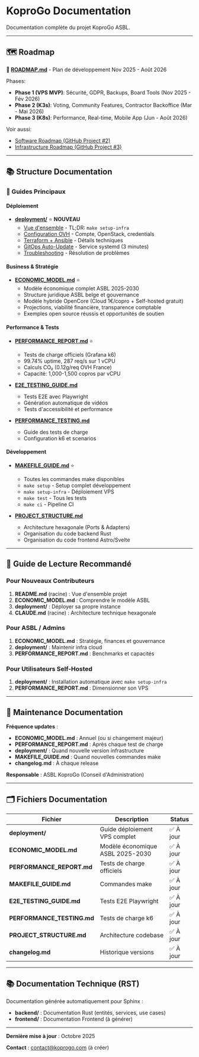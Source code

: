 # KoproGo Documentation

Documentation complète du projet KoproGo ASBL.

---

## 🗺️ Roadmap

**📅 [ROADMAP.md](ROADMAP.md)** - Plan de développement Nov 2025 - Août 2026

Phases:
- **Phase 1 (VPS MVP)**: Sécurité, GDPR, Backups, Board Tools (Nov 2025 - Fév 2026)
- **Phase 2 (K3s)**: Voting, Community Features, Contractor Backoffice (Mar - Mai 2026)
- **Phase 3 (K8s)**: Performance, Real-time, Mobile App (Jun - Août 2026)

Voir aussi:
- [Software Roadmap (GitHub Project #2)](https://github.com/users/gilmry/projects/2)
- [Infrastructure Roadmap (GitHub Project #3)](https://github.com/users/gilmry/projects/3)

---

## 📚 Structure Documentation

### 🎯 Guides Principaux

#### Déploiement
- **[deployment/](deployment/)** ⭐ **NOUVEAU**
  - [Vue d'ensemble](deployment/index.md) - TL;DR: `make setup-infra`
  - [Configuration OVH](deployment/ovh-setup.md) - Compte, OpenStack, credentials
  - [Terraform + Ansible](deployment/terraform-ansible.md) - Détails techniques
  - [GitOps Auto-Update](deployment/gitops.md) - Service systemd (3 minutes)
  - [Troubleshooting](deployment/troubleshooting.md) - Résolution de problèmes

#### Business & Stratégie
- **[ECONOMIC_MODEL.md](ECONOMIC_MODEL.md)** ⭐
  - Modèle économique complet ASBL 2025-2030
  - Structure juridique ASBL belge et gouvernance
  - Modèle hybride OpenCore (Cloud 1€/copro + Self-hosted gratuit)
  - Projections, viabilité financière, transparence comptable
  - Exemples open source réussis et opportunités de soutien

#### Performance & Tests
- **[PERFORMANCE_REPORT.md](PERFORMANCE_REPORT.md)** ⭐
  - Tests de charge officiels (Grafana k6)
  - 99.74% uptime, 287 req/s sur 1 vCPU
  - Calculs CO₂ (0.12g/req OVH France)
  - Capacité: 1,000-1,500 copros par vCPU

- **[E2E_TESTING_GUIDE.md](E2E_TESTING_GUIDE.md)**
  - Tests E2E avec Playwright
  - Génération automatique de vidéos
  - Tests d'accessibilité et performance

- **[PERFORMANCE_TESTING.md](PERFORMANCE_TESTING.md)**
  - Guide des tests de charge
  - Configuration k6 et scenarios

#### Développement
- **[MAKEFILE_GUIDE.md](MAKEFILE_GUIDE.md)** ⭐
  - Toutes les commandes make disponibles
  - `make setup` - Setup complet développement
  - `make setup-infra` - Déploiement VPS
  - `make test` - Tous les tests
  - `make ci` - Pipeline CI

- **[PROJECT_STRUCTURE.md](PROJECT_STRUCTURE.md)**
  - Architecture hexagonale (Ports & Adapters)
  - Organisation du code backend Rust
  - Organisation du code frontend Astro/Svelte

---

## 📖 Guide de Lecture Recommandé

### Pour Nouveaux Contributeurs
1. **README.md** (racine) : Vue d'ensemble projet
2. **ECONOMIC_MODEL.md** : Comprendre le modèle ASBL
3. **deployment/** : Déployer sa propre instance
4. **CLAUDE.md** (racine) : Architecture technique hexagonale

### Pour ASBL / Admins
1. **ECONOMIC_MODEL.md** : Stratégie, finances et gouvernance
2. **deployment/** : Maintenir infra cloud
3. **PERFORMANCE_REPORT.md** : Benchmarks et capacités

### Pour Utilisateurs Self-Hosted
1. **deployment/** : Installation automatique avec `make setup-infra`
2. **PERFORMANCE_REPORT.md** : Dimensionner son VPS

---

## 🔄 Maintenance Documentation

**Fréquence updates** :
- **ECONOMIC_MODEL.md** : Annuel (ou si changement majeur)
- **PERFORMANCE_REPORT.md** : Après chaque test de charge
- **deployment/** : Quand nouvelle version infrastructure
- **MAKEFILE_GUIDE.md** : Quand nouvelles commandes make
- **changelog.md** : À chaque release

**Responsable** : ASBL KoproGo (Conseil d'Administration)

---

## 🗂️ Fichiers Documentation

| Fichier | Description | Status |
|---------|-------------|--------|
| **deployment/** | Guide déploiement VPS complet | ✅ À jour |
| **ECONOMIC_MODEL.md** | Modèle économique ASBL 2025-2030 | ✅ À jour |
| **PERFORMANCE_REPORT.md** | Tests de charge officiels | ✅ À jour |
| **MAKEFILE_GUIDE.md** | Commandes make | ✅ À jour |
| **E2E_TESTING_GUIDE.md** | Tests E2E Playwright | ✅ À jour |
| **PERFORMANCE_TESTING.md** | Tests de charge k6 | ✅ À jour |
| **PROJECT_STRUCTURE.md** | Architecture codebase | ✅ À jour |
| **changelog.md** | Historique versions | ✅ À jour |

---

## 📚 Documentation Technique (RST)

Documentation générée automatiquement pour Sphinx :

- **backend/** : Documentation Rust (entités, services, use cases)
- **frontend/** : Documentation Frontend (à générer)

---

**Dernière mise à jour** : Octobre 2025

**Contact** : contact@koprogo.com (à créer)
